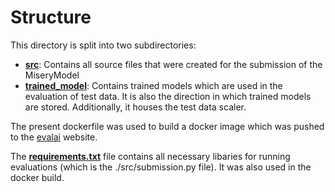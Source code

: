 # Structure 
This directory is split into two subdirectories:
* [**src**](./src): Contains all source files that were created for the submission of the MiseryModel
* [**trained_model**](./trained_model): Contains trained models which are used in the evaluation of test data. It is also 
the direction in which trained models are stored. Additionally, it houses the test data scaler.  

The present dockerfile was used to build a docker image which was pushed to the [evalai](https://eval.ai/web/challenges/challenge-page/2164/overview) 
website.

The [**requirements.txt**](./requirements.txt) file contains all necessary libaries for running evaluations (which is 
the ./src/submission.py file). It was also used in the docker build. 